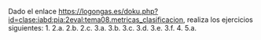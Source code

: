 Dado el enlace https://logongas.es/doku.php?id=clase:iabd:pia:2eval:tema08.metricas_clasificacion, realiza los ejercicios siguientes:
1.
2.a.
2.b.
2.c.
3.a.
3.b.
3.c.
3.d.
3.e.
3.f.
4.
5.a.

